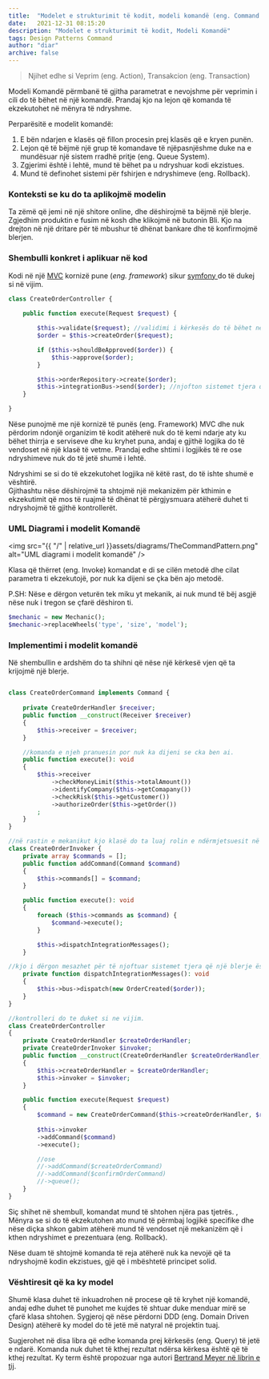 ```yaml
---
title:  "Modelet e strukturimit të kodit, modeli komandë (eng. Command Pattern)"
date:   2021-12-31 08:15:20
description: "Modelet e strukturimit të kodit, Modeli Komandë"
tags: Design Patterns Command
author: "diar"
archive: false
---
```


> Njihet edhe si Veprim (eng. Action), Transakcion (eng. Transaction)  

Modeli Komandë përmbanë të gjitha parametrat e nevojshme për veprimin i cili do të bëhet në një komandë. Prandaj kjo na lejon që komanda të ekzekutohet  në mënyra të ndryshme.    
  

Perparësitë e modelit komandë:
1. E bën ndarjen e klasës që fillon procesin prej klasës që e kryen punën.
2. Lejon që të bëjmë një grup të komandave të njëpasnjëshme duke na e mundësuar një sistem rradhë pritje (eng. Queue System).
3. Zgjerimi  është i lehtë, mund të bëhet pa u ndryshuar kodi ekzistues. 
4. Mund të definohet sistemi për fshirjen e ndryshimeve (eng. Rollback).   

### Konteksti se ku do ta aplikojmë modelin
Ta zëmë  që jemi në një shitore online, dhe dëshirojmë ta bëjmë një blerje. 
Zgjedhim produktin e fusim në kosh dhe klikojmë në butonin Bli. 
Kjo na drejton në një dritare për të mbushur të dhënat bankare dhe të konfirmojmë blerjen.

### Shembulli konkret i aplikuar në kod
Kodi në një <a href="https://en.wikipedia.org/wiki/Model%E2%80%93view%E2%80%93controller" target="_blank">MVC</a> kornizë pune (*eng. framework*) sikur <a href="https://symfony.com/" target="_blank"> symfony </a> do të dukej si në vijim.

```php
class CreateOrderController {
    
    public function execute(Request $request) {

        $this->validate($request); //validimi i kërkesës do të bëhet në controller
        $order = $this->createOrder($request);

        if ($this->shouldBeApproved($order)) {
            $this->approve($order);
        }

        $this->orderRepository->create($order);
        $this->integrationBus->send($order); //njofton sistemet tjera që një blerje është bërë 
    }

}
```
Nëse punojmë me një kornizë të punës (eng. Framework) MVC dhe nuk përdorim ndonjë organizim të kodit atëherë nuk do të kemi ndarje aty ku bëhet thirrja e serviseve dhe ku kryhet puna, andaj e gjithë logjika do të vendoset në një klasë të vetme. Prandaj edhe shtimi i logjikës të re ose ndryshimeve nuk do të jetë shumë i lehtë.   

Ndryshimi se si do të ekzekutohet  logjika në këtë rast, do të ishte shumë e vështirë.  
Gjithashtu nëse dëshirojmë ta shtojmë një mekanizëm për kthimin e ekzekutimit që mos të ruajmë të dhënat të përgjysmuara atëherë duhet ti ndryshojmë të gjithë  kontrollerët.
      

### UML Diagrami i modelit Komandë
<img src="{{ "/" | relative_url  }}assets/diagrams/TheCommandPattern.png" alt="UML diagrami i modelit komandë" />

Klasa që thërret (eng. Invoke) komandat e di  se cilën metodë dhe cilat parametra ti ekzekutojë, por nuk ka dijeni se çka bën ajo metodë.   

P.SH: Nëse e dërgon veturën tek miku yt mekanik, ai nuk mund të bëj asgjë nëse nuk i tregon se çfarë dëshiron ti.

```php
$mechanic = new Mechanic();
$mechanic->replaceWheels('type', 'size', 'model');

```

### Implementimi i modelit komandë
Në shembullin e ardshëm do ta shihni që nëse një kërkesë vjen që ta krijojmë një blerje.  

```php

class CreateOrderCommand implements Command {
    
    private CreateOrderHandler $receiver;
    public function __construct(Receiver $receiver)
    {
        $this->receiver = $receiver;
    }

    //komanda e njeh pranuesin por nuk ka dijeni se cka ben ai.
    public function execute(): void
    {
        $this->receiver
            ->checkMoneyLimit($this->totalAmount())
            ->identifyCompany($this->getComapany())
            ->checkRisk($this->getCustomer())
            ->authorizeOrder($this->getOrder())
        ;
    }
}

//në rastin e mekanikut kjo klasë do ta luaj rolin e ndërmjetsuesit në mes teje dhe mekanikut.
class CreateOrderInvoker {
    private array $commands = [];
    public function addCommand(Command $command)
    {
        $this->commands[] = $command;
    }

    public function execute(): void
    {
        foreach ($this->commands as $command) {
            $command->execute();
        }

        $this->dispatchIntegrationMessages(); 
    }

//kjo i dërgon mesazhet për të njoftuar sistemet tjera që një blerje është bërë.
    private function dispatchIntegrationMessages(): void 
    {
        $this->bus->dispatch(new OrderCreated($order));
    }
}

//kontrolleri do te duket si ne vijim.
class CreateOrderController 
{
    private CreateOrderHandler $createOrderHandler;
    private CreateOrderInvoker $invoker;
    public function __construct(CreateOrderHandler $createOrderHandler, CreateOrderInvoker $invoker)
    {
        $this->createOrderHandler = $createOrderHandler;
        $this->invoker = $invoker;
    }

    public function execute(Request $request)
    {
        $command = new CreateOrderCommand($this->createOrderHandler, $request);
        
        $this->invoker
        ->addCommand($command)
        ->execute();

        //ose
        //->addCommand($createOrderCommand)
        //->addCommand($confirmOrderCommand)
        //->queue();
    }
}

```
Siç shihet në shembull,  komandat mund të shtohen njëra pas tjetrës. , Mënyra se si do të ekzekutohen  ato mund të përmbaj logjikë specifike dhe nëse diçka shkon gabim atëherë mund të vendoset një mekanizëm që i kthen ndryshimet e prezentuara  (eng. Rollback).    


Nëse duam  të shtojmë komanda të reja atëherë nuk ka nevojë që ta ndryshojmë kodin ekzistues, gjë që i mbështetë principet solid.


### Vështiresit që ka ky model
Shumë klasa duhet të inkuadrohen në procese që të kryhet një komandë, andaj edhe duhet të punohet me kujdes të shtuar duke menduar mirë se çfarë klasa shtohen. Sygjeroj që nëse përdorni DDD (eng. Domain Driven Design) atëherë ky model do të jetë më natyral në projektin tuaj.    


Sugjerohet  në disa libra që edhe komanda prej kërkesës (eng. Query) të jetë e ndarë. Komanda nuk duhet të kthej rezultat ndërsa kërkesa është që të kthej rezultat. Ky term është propozuar nga autori  <a href="https://www.amazon.com/gp/product/0136291554/ref=as_li_tl?ie=UTF8&camp=1789&creative=9325&creativeASIN=0136291554&linkCode=as2&tag=martinfowlerc-20" target="_blank"> Bertrand Meyer në librin e tij</a>.



